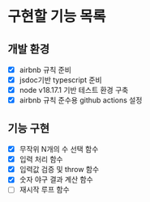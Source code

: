 # 구현할 기능 목록

## 개발 환경

- [x] airbnb 규칙 준비
- [x] jsdoc기반 typescript 준비
- [x] node v18.17.1 기반 테스트 환경 구축
- [x] airbnb 규칙 준수용 github actions 설정

## 기능 구현

- [x] 무작위 N개의 수 선택 함수
- [x] 입력 처리 함수
- [x] 입력값 검증 및 throw 함수
- [x] 숫자 야구 결과 계산 함수
- [ ] 재시작 루프 함수
